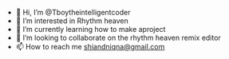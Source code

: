- 👋 Hi, I’m @Tboytheintelligentcoder
- 👀 I’m interested in Rhythm heaven
- 🌱 I’m currently learning how to make aproject
- 💞️ I’m looking to collaborate on the rhythm heaven remix editor
- 📫 How to reach me shiandniqna@gmail.com

<!---
Tboytheintelligentcoder/Tboytheintelligentcoder is a ✨ special ✨ repository because its `README.md` (this file) appears on your GitHub profile.
You can click the Preview link to take a look at your changes.
--->
